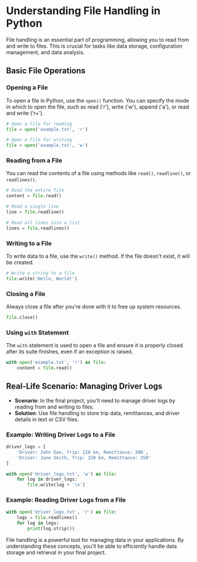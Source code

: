 # Understanding File Handling in Python

File handling is an essential part of programming, allowing you to read from and write to files. This is crucial for tasks like data storage, configuration management, and data analysis.

## Basic File Operations

### Opening a File
To open a file in Python, use the `open()` function. You can specify the mode in which to open the file, such as read ('r'), write ('w'), append ('a'), or read and write ('r+').

```python
# Open a file for reading
file = open('example.txt', 'r')

# Open a file for writing
file = open('example.txt', 'w')
```

### Reading from a File
You can read the contents of a file using methods like `read()`, `readline()`, or `readlines()`.

```python
# Read the entire file
content = file.read()

# Read a single line
line = file.readline()

# Read all lines into a list
lines = file.readlines()
```

### Writing to a File
To write data to a file, use the `write()` method. If the file doesn't exist, it will be created.

```python
# Write a string to a file
file.write('Hello, World!')
```

### Closing a File
Always close a file after you're done with it to free up system resources.

```python
file.close()
```

### Using `with` Statement
The `with` statement is used to open a file and ensure it is properly closed after its suite finishes, even if an exception is raised.

```python
with open('example.txt', 'r') as file:
    content = file.read()
```

## Real-Life Scenario: Managing Driver Logs
- **Scenario**: In the final project, you'll need to manage driver logs by reading from and writing to files.
- **Solution**: Use file handling to store trip data, remittances, and driver details in text or CSV files.

### Example: Writing Driver Logs to a File
```python
driver_logs = [
    'Driver: John Doe, Trip: 120 km, Remittance: 300',
    'Driver: Jane Smith, Trip: 150 km, Remittance: 350'
]

with open('driver_logs.txt', 'w') as file:
    for log in driver_logs:
        file.write(log + '\n')
```

### Example: Reading Driver Logs from a File
```python
with open('driver_logs.txt', 'r') as file:
    logs = file.readlines()
    for log in logs:
        print(log.strip())
```

File handling is a powerful tool for managing data in your applications. By understanding these concepts, you'll be able to efficiently handle data storage and retrieval in your final project.
